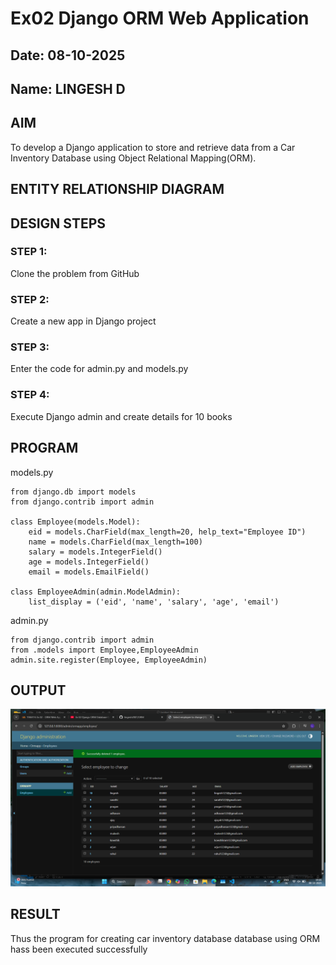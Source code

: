 # Ex02 Django ORM Web Application
## Date: 08-10-2025
## Name: LINGESH D

## AIM
To develop a Django application to store and retrieve data from a Car Inventory Database using Object Relational Mapping(ORM).

## ENTITY RELATIONSHIP DIAGRAM



## DESIGN STEPS

### STEP 1:
Clone the problem from GitHub

### STEP 2:
Create a new app in Django project

### STEP 3:
Enter the code for admin.py and models.py

### STEP 4:
Execute Django admin and create details for 10 books

## PROGRAM

models.py
```
from django.db import models
from django.contrib import admin

class Employee(models.Model):
    eid = models.CharField(max_length=20, help_text="Employee ID")
    name = models.CharField(max_length=100)
    salary = models.IntegerField()
    age = models.IntegerField()
    email = models.EmailField()

class EmployeeAdmin(admin.ModelAdmin):
    list_display = ('eid', 'name', 'salary', 'age', 'email')
```

admin.py
```
from django.contrib import admin
from .models import Employee,EmployeeAdmin
admin.site.register(Employee, EmployeeAdmin)
```

## OUTPUT
![alt text](<Screenshot 2025-10-08 102651.png>)


## RESULT
Thus the program for creating car inventory database database using ORM hass been executed successfully